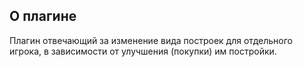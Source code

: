 ## О плагине
Плагин отвечающий за изменение вида построек для отдельного игрока, в зависимости от улучшения (покупки) им постройки.
